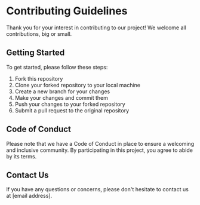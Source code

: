 # Contributing Guidelines

Thank you for your interest in contributing to our project! We welcome all contributions, big or small.

## Getting Started

To get started, please follow these steps:

1. Fork this repository
2. Clone your forked repository to your local machine
3. Create a new branch for your changes
4. Make your changes and commit them
5. Push your changes to your forked repository
6. Submit a pull request to the original repository

## Code of Conduct

Please note that we have a Code of Conduct in place to ensure a welcoming and inclusive community. By participating in this project, you agree to abide by its terms.

## Contact Us

If you have any questions or concerns, please don't hesitate to contact us at [email address].
